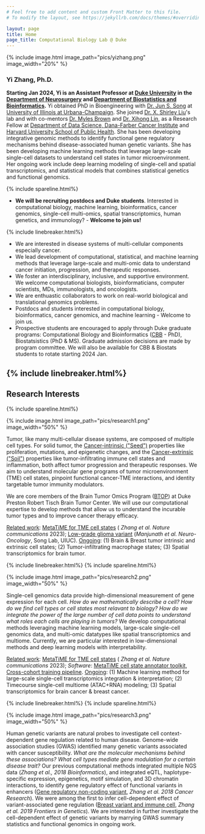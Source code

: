 ```yaml
---
# Feel free to add content and custom Front Matter to this file.
# To modify the layout, see https://jekyllrb.com/docs/themes/#overriding-theme-defaults

layout: page
title: Home
page_title: Computational Biology Lab @ Duke
---
```

{% include image.html image_path="pics/yizhang.png" image_width="20%" %}

### Yi Zhang, Ph.D.
**Starting Jan 2024, Yi is an Assistant Professor at [Duke University][Duke] in the [Department of Neurosurgery][DukeNeurosurgery] and [Department of Biostatistics and Bioinformatics][DukeBB].** Yi obtained PhD in Bioengineering with [Dr. Jun S. Song][SongLab] at [University of Illinois at Urbana-Champaign][UIUC]. She joined [Dr. X. Shirley Liu][LiuLab]'s lab and with co-mentors [Dr. Myles Brown][MylesLab] and [Dr. Xihong Lin][LinLab], as a Research Fellow at [Department of Data Science, Dana-Farber Cancer Institute][DFCI] and [Harvard University School of Public Health][HSPH]. She has been developing integrative genomic methods to identify functional gene regulatory mechanisms behind disease-associated human genetic variants. She has been developing machine learning methods that leverage large-scale single-cell datasets to understand cell states in tumor microenvironment. Her ongoing work include deep learning modeling of single-cell and spatial transcriptomics, and statistical models that combines statistical genetics and functional genomics.


{% include spareline.html%}
- **We will be recruiting postdocs and Duke students**. Interested in computational biology, machine learning, bioinformatics, cancer genomics, single-cell multi-omics, spatial transcriptomics, human genetics, and immunology? - **Welcome to join us!**

{% include linebreaker.html%}

- We are interested in disease systems of multi-cellular components especially cancer. 
- We lead development of computational, statistical, and machine learning methods that leverage large-scale and multi-omic data to understand cancer initiation, progression, and therapeutic responses. 
- We foster an interdisciplinary, inclusive, and supportive environment. We welcome computational biologists, bioinformaticians, computer scientists, MDs, immunologists, and oncologists. 
- We are enthuastic collaborators to work on real-world biological and translational genomics problems. 
- Postdocs and students interested in computational biology, bioinformatics, cancer genomics, and machine learning - Welcome to join us.
- Prospective students are encouraged to apply through Duke graduate programs: Computational Biology and Bioinformatics ([CBB] - PhD), Biostatsistics (PhD & MS). Graduate admission decisions are made by program committee. We will also be available for CBB & Biostats students to rotate starting 2024 Jan.

{% include linebreaker.html%}
---
## Research Interests
{% include spareline.html%}



{% include image.html image_path="pics/research1.png" image_width="50%" %}

Tumor, like many multi-cellular disease systems, are composed of multiple cell types. For solid tumor, the <u>Cancer-intrinsic ("Seed")</u> properties like proliferation, mutations, and epigenetic changes, and the <u>Cancer-extrinsic ("Soil")</u> properties like tumor-infiltrating immune cell states and inflammation, both affect tumor progression and therapeutic responses. We aim to understand molecular gene programs of tumor microenvironment (TME) cell states, pinpoint functional cancer-TME interactions, and identity targetable tumor immunity modulators. 

We are core members of the Brain Tumor Omics Program ([BTOP](https://neurosurgery.duke.edu/news/new-research-program-focuses-omics-better-understand-brain-tumors#:~:text=The%20Brain%20Tumor%20Omics%20Program%20(BTOP)%20addresses%20the%20issue%20of,development%20or%20influence%20therapy%20response.)) at Duke Preston Robert Tisch Brain Tumor Center. We will use our computational expertise to develop methods that allow us to understand the incurable tumor types and to improve cancer therapy efficacy. 

<u>Related work</u>: [MetaTiME for TME cell states](https://www.nature.com/articles/s41467-023-38333-8) ( *Zhang et al. Nature communications* 2023); [Low-grade glioma variant](https://academic.oup.com/neuro-oncology/article/23/4/638/5948532) (*Manjunath et al. Neuro-Oncology*, Song Lab, UIUC).
<u>Ongoing</u>: (1) Brain & Breast tumor intrinsic and extrinsic cell states; (2) Tumor-infiltrating macrophage states; (3) Spatial transcriptomics for brain tumor.



{% include linebreaker.html%}
{% include spareline.html%}


{% include image.html image_path="pics/research2.png" image_width="50%" %}

Single-cell genomics data provide high-dimensional measurement of gene expression for each cell. *How do we mathematically describe a cell? How do we find cell types or cell states most relavant to biology? How do we integrate the power of the large number of cell data points to understand what roles each cells are playing in tumors?* We develop computational methods leveraging machine learning models, large-scale single-cell genomics data, and multi-omic datatypes like spatial transcriptomics and multiome. Currently, we are particular interested in low-dimensional methods and deep learning models with interpretability. 

<u>Related work</u>: [MetaTiME for TME cell states](https://www.nature.com/articles/s41467-023-38333-8) ( *Zhang et al. Nature communications* 2023); *Software*: [MetaTiME cell state annotator toolkit](https://github.com/yi-zhang/MetaTiME), [Cross-cohort training pipeline](https://github.com/yi-zhang/MetaTiMEpretrain). <u>Ongoing</u>: (1) Machine learning method for large-scale single-cell transcriptomics integration & interpretation; (2) Timecourse single-cell multiome (ATAC+RNA) modeling; (3) Spatial transcriptomics for brain cancer & breast cancer. 


{% include linebreaker.html%}
{% include spareline.html%}

{% include image.html image_path="pics/research3.png" image_width="50%" %}

Human genetic variants are natural probes to investigate cell context-dependent gene regulation related to human disease. Genome-wide association studies (GWAS) identified many genetic variants associated with cancer susceptibility. *What are the molecular mechanisms behind these associations? What cell types mediate gene modulation for a certain disease trait?* Our previous computational methods integrated multiple NGS data (*Zhang et al., 2018 Bioinformatics*), and integrated eQTL, haplotype-specific expression, epigenetics, motif simulation, and 3D chromatin interactions, to identify gene regulatory effect of functional variants in enhancers ([Gene regulatory non-coding variant](https://aacrjournals.org/cancerres/article/78/7/1579/633799/Integrative-Genomic-Analysis-Predicts-Causative), *Zhang et al. 2018 Cancer Research*). We were among the first to infer cell-dependent effect of variant-associated gene regulation ([Breast variant and immune cell](https://www.frontiersin.org/articles/10.3389/fgene.2019.00754/full), *Zhang et al. 2019 Frontiers in Genetics*). We are interested in further investigate the cell-dependent effect of genetic variants by marrying GWAS summary statistics and functional genomics in ongoing work.


[DFCI]: https://ds.dfci.harvard.edu/
[HSPH]: https://www.hsph.harvard.edu/
[LiuLab]: https://liulab-dfci.github.io/
[MylesLab]: https://mylesbrownlab.dana-farber.org/
[LinLab]: https://content.sph.harvard.edu/xlin/people.html
[SongLab]: https://song.igb.illinois.edu/
[UIUC]: https://illinois.edu/
[Duke]: https://duke.edu
[DukeSoM]: https://medschool.duke.edu
[DukeNeurosurgery]: https://neurosurgery.duke.edu
[DukeBB]: https://biostat.duke.edu
[Contact]: mailto:yi.zhang@duke.edu
[CBB]: https://medschool.duke.edu/education/biomedical-phd-programs/computational-biology-and-bioinformatics-program

